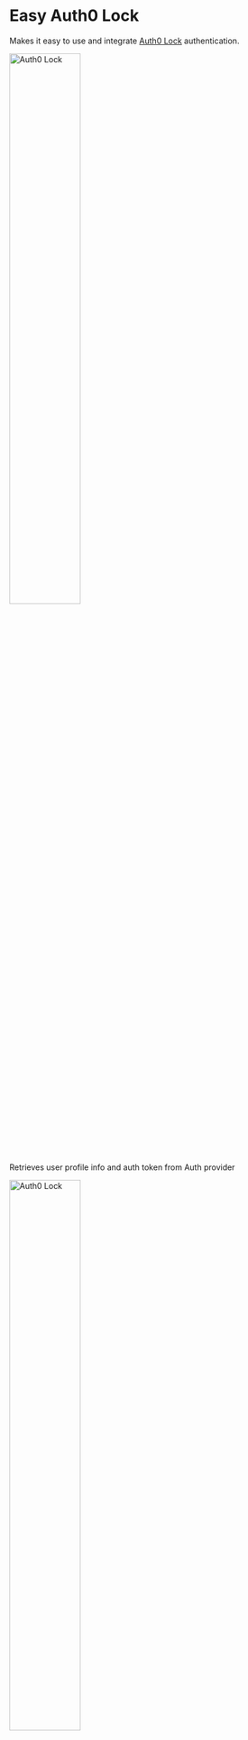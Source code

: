 # Easy Auth0 Lock

Makes it easy to use and integrate [Auth0 Lock](https://auth0.com/lock) authentication.

<img src="https://github.com/tecla5/easy-graphql-auth/raw/master/pics/Auth0-Lock.png" alt="Auth0 Lock" width="50%" height="50%">

Retrieves user profile info and auth token from Auth provider

<img src="https://github.com/tecla5/easy-graphql-auth/raw/master/pics/Auth0-Lock-Provider.png" alt="Auth0 Lock" width="50%" height="50%">

Stores auth token in store (default: `localStorage`)

## Install

`npm i -S @tecla5/easy-auth0-lock`

## Included

- `Lock` - creates and manages Auth0 Lock
- `setup` - easy infrastructure setup for Auth0 Lock

## Initial Lock setup

You can include `lock` from CDN in your HTML page.

```html
<script src="http://cdn.auth0.com/js/lock/10.16.0/lock.min.js"></script>
```

Alternative: import/require it directly in your application scripts.

`import Auth0Lock from 'auth0-lock'`

### Quick setup

The `setup` method can be used for easy setup.

```js
import {
  setup,
  createStore,
  createLock
} from '@tecla5/easy-auth0-lock'

import config from '../config'

import Auth0Lock from 'auth0-lock'

export default setup(config, {
  Auth0Lock,
  createStore,
  createLock
})
```

### Enabling GraphQL authentication

If you wish to enable GraphQL authentication as part of the auth flow, after initial auth provider (auth0) signin:

Subscribe to the `signedIn` event via `on('signedIn', cb)`.

Then have the observer `cb` function create and run the `GraphQLAuth` to authenticate with your GraphQL server and observe when it has signed in , ie. `gqlServerAuth.on('signedInOK', cb)`.

This approach is the most flexible, and can be used with any backend or API to register the user (profile) after signin.

```js
const lock = createLock(config, opts)
const graphQlAuth = createGraphQLAuth(config, opts)

graphQlAuth.onSuccess('signin', (data) => {
  let {
    authToken,
    profile,
    userData,
    result
  } = data

  console.log('GraphQL signIn successful', {
    profile,
    userData
  })
})

lock.onFailure('signin', (data) => {
  let {
    error
  } = data
  log.error(error)
}

lock.onSuccess('signin', (data) => {
  let {
    auth0Token,
    profile
  } = data

  // or signin/signup user with alternative API/backend
  let status = await graphQlAuth.signin(data)

  console.log('signedIn', {
    status
  })
})

// Better yet, catch and react to signup error with remote server/API
lock.on('signedIn', (data) => {
  // or signin/signup user with alternative API/backend
  try {
    let success = await graphQlAuth.signin(data)
    mySuccessHandler('graphQlAuth signin success', success)
  } catch (err) {
    myErrorHandler('graphQlAuth signin malfunction', err)
  }
})
```

## UI lock configuration

In the UI, configure an event handler to display Auth0 lock modal popup and subscribe to lock `authenticated` event.

```js
$('#login').click(() => {
  lock
    .showLock()
    .subscribeAuthenticated()
})
```

By default `Lock` uses the `Store` class as key storage.
You can subclass or pass in your own `store` if you like.

```js
const myLock = new Lock({
  // Store: MyStore, -  custom subclass
  // createStore, - custom factory method
  // store: myStore, - custom instance
})
```

### Auth0 Lock Playground

Try out the [Auth0 Lock playground](https://auth0.github.io/playground/) to experiment with different display options.

## Controlling the lock

See the [Lock reference](https://auth0.com/docs/libraries/lock/v10/) and the [customization configuration](https://auth0.com/docs/libraries/lock/v10/customization) for options you can pass to fine tune the Lock behavior and visual appearance:

- [display](https://auth0.com/docs/libraries/lock/v10/customization#display-options)
- [theming](https://auth0.com/docs/libraries/lock/v10/customization#theming-options)
- [social](https://auth0.com/docs/libraries/lock/v10/customization#social-options)
- [authentication](https://auth0.com/docs/libraries/lock/v10/customization#authentication-setup)
- [database](https://auth0.com/docs/libraries/lock/v10/customization#database-options)
- [other](https://auth0.com/docs/libraries/lock/v10/customization#other-options)

### UI customization

See [ui customization](https://auth0.com/docs/libraries/lock/v10/ui-customization) page

### I18n

See [i18n](https://auth0.com/docs/libraries/lock/v10/i18n)

### Customized Auth0Lock

We can easily replace `AuthLock` with `Auth0LockPasswordless`:

`import Auth0LockPasswordless from 'auth0-lock-passwordless'`

Or import via HTML `<script>`

```html
<script src="http://cdn.auth0.com/js/lock-passwordless-2.2.min.js"></script>
```

```js
lock = createLock({
  createLockUi: function(auth0, opts) {
    return new Auth0LockPasswordless(auth0.clientId, auth0.domain)
  }
})

lock.prototype.onAuthenticated = function () {
  // or lock.magiclink() to send email message with magic link
  this.lock.sms(this.createProfileReceivedCb(authResult))
}

lock.prototype.createProfileReceivedCb = function() {
  return (err, profile, id_token) => {
    err ? this.handleProfileError(err) : this.handleProfile({
      profile,
      id_token
    })
  }
}
```

### Lock configuration

```js
{
  Auth0Lock,
  // Auth0Lock config
  title, // title of Auth0Lock form
  logo, // logo of Auth0Lock form
  theme, // theme config for Auth0Lock form
  dict, // text config for Auth0Lock form

  // showLock display/behavior configuration
  lockConfig,
  // retrieve profile method override
  retrieveProfileMethod
  // custom factory method
  createLockUi,

  // names of keys to store
  keyNames,
  // (local) storage config obj
  storage,
  // store to use for storage
  store,
  // service configs (tokens etc)
  auth0
}
```

### Auth0Lock display

- `logo` - logo image (url to a `.png` file or similar)
- `title` - title under logo

### GraphQL queries

- `createUser`
- `signinUser`

### Service config

- `auth0`

### Getters

- `auth0IdTokenKeyName`

### Logout

- `logout()`
- `resetTokens()`

### Lock events

- `subscribeAuthenticated()`
- `onAuthenticated(authResult)`
- `createProfileReceivedCb(authResult)`
- `handleProfile({authResult, profile})`
- `onHashParsed()`

### End of flow hooks

- `signedInFailure(err)` on signin failure
- `signedInOk({profile})` on signin success
- `loggedOut()` on logout

### Publish/subscribe hooks

- `on('signedInFailure', function)` on signin failure call observer function (w object)
- `on('signedIn', function)` on signin success call observer function (w object)
- `on('loggedOut', function)` on logout call observer function

### Custom events

You can also add custom pub/sub events using `on` and `publish`

- `on(myEventName, observer)`
- `publish(eventName, obj)`

### UI functions

- `showLock(config = {})` - display Auth0 modal Lock with display config

### Storage

- `resetStorage()`
- `setAuth0Token(auth0Token)`

### Error handlers

- `handleError(err)`
- `handleProfileError(err)`
- `handleSigninError(err)`

### Error handlers

- `handleQueryError(err)`
- `handleError(err)`

### Events

- `async onAuth0Login({auth0Token, profile})`

### Extract data

`extractSignedInUserToken(signinResult)`

## Custom lock

You can subclass and override any of these methods as you see fit.

```js
import {
  Lock,
  storage
} from '@tecla5/easy-auth0-lock'
import config from './config'

class MyLock extends Lock {
  // ...
  constructor(config) {
    super(config)
  }
  // ...
}

function createLock(config) {
  return new MyLock()
}

const myLock = createLock(config)
```

## In the UI

```js
myLock
  .subscribeAuthenticated()
  .showLock(displayConfig)
```

### Hookin' in

The recommended approach to "hook in" from your view/component layer, is to use the
pub/sub observer mechanism. This approach is demonstrated in the Vue and React demo apps.

```js
class App extends Component {
   constructor(props) {
    super(props);
    this.state = {
      isLoggedIn: false
    };

    this.doLogin = this.doLogin.bind(this);
    this.doLogout = this.doLogout.bind(this);

    lock.on('signedIn', this.loggedIn)
    lock.on('loggedOut', this.loggedOut)
  }
  // ...
}
```

### JWT utils

Sample jwt utility methods

```js
import decode from 'jwt-decode'

export function getTokenExpirationDate(token) {
  const decoded = decode(token)
  if (!decoded.exp) {
    return null
  }
  const date = new Date(0) // The 0 here is the key, which sets the date to the epoch
  date.setUTCSeconds(decoded.exp)
  return date
}

export function isTokenExpired(token) {
  const date = getTokenExpirationDate(token)
  const offsetSeconds = 0
  if (date === null) {
    return false
  }
  return !(date.valueOf() > (new Date().valueOf() + (offsetSeconds * 1000)))
}
```

## Tests

Tests are written and run using [ava](https://github.com/avajs/ava)

`$ npm test`

The folder `fakes` contains mocks useful for testing in a Node.js environment:

- fake `Auth0Lock` class
- fake `localstorage`

A typical test setup:

```js
import {
  FakeAuth0Lock
} from '@tecla5/easy-auth0-lock/fakes/fake-auth0-lock'

import from '@tecla5/easy-auth0-lock/fakes/mock-localstorage'

const Auth0Lock = FakeAuth0Lock
```

Good to go!!

## License

MIT - [Tecla5](http://tecla5.com) 2017, Kristian Mandrup
